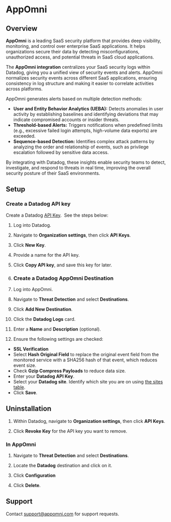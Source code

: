 # AppOmni

## Overview

**AppOmni** is a leading SaaS security platform that provides deep visibility, monitoring, and control over enterprise SaaS applications. It helps organizations secure their data by detecting misconfigurations, unauthorized access, and potential threats in SaaS cloud applications.

The **AppOmni integration** centralizes your SaaS security logs within Datadog, giving you a unified view of security events and alerts. AppOmni normalizes security events across different SaaS applications, ensuring consistency in log structure and making it easier to correlate activities across platforms.

AppOmni generates alerts based on multiple detection methods:

-   **User and Entity Behavior Analytics (UEBA):** Detects anomalies in user activity by establishing baselines and identifying deviations that may indicate compromised accounts or insider threats.
-   **Threshold-based Alerts:** Triggers notifications when predefined limits (e.g., excessive failed login attempts, high-volume data exports) are exceeded.
-   **Sequence-based Detection:** Identifies complex attack patterns by analyzing the order and relationship of events, such as privilege escalation followed by sensitive data access.

By integrating with Datadog, these insights enable security teams to detect, investigate, and respond to threats in real time, improving the overall security posture of their SaaS environments.

## Setup

### Create a Datadog API key

Create a Datadog [API Key][1].  See the steps below:

1. Log into Datadog.
2. Navigate to **Organization settings**, then click **API Keys**.
3. Click **New Key**.
4. Provide a name for the API key.
5. Click **Copy API key**, and save this key for later.

1. ### Create a Datadog AppOmni Destination

2. Log into AppOmni.
3. Navigate to **Threat Detection** and select **Destinations**.
4. Click **Add New Destination**.
5. Click the **Datadog Logs** card.
6. Enter a **Name** and **Description** (optional).
7. Ensure the following settings are checked:
- **SSL Verification**
- Select **Hash Original Field** to replace the original event field from the monitored service with a       SHA256 hash of that event, which reduces event size.
- Check **Gzip Compress Payloads** to reduce data size.
- Enter your **Datadog API Key**.
- Select your **Datadog site**. Identify which site you are on using [the sites table][2].
- Click **Save**.


## Uninstallation

1. Within Datadog, navigate to **Organization settings**, then click **API Keys**.

2. Click **Revoke Key** for the API key you want to remove.

### In AppOmni

1. Navigate to **Threat Detection** and select **Destinations**.

2. Locate the **Datadog** destination and click on it.

3. Click **Configuration**

4. Click **Delete**.


## Support

Contact support@appomni.com for support requests.


[1]: https://docs.datadoghq.com/account_management/api-app-keys/
[2]: https://docs.datadoghq.com/getting_started/site/